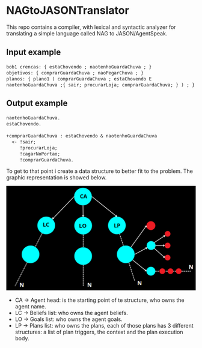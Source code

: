 # NAGtoJASONTranslator
This repo contains a compiler, with lexical and syntactic analyzer for translating a simple language called NAG to JASON/AgentSpeak.

## Input example

```
bob1 crencas: { estaChovendo ; naotenhoGuardaChuva ; }
objetivos: { comprarGuardaChuva ; naoPegarChuva ; }
planos: { plano1 ( comprarGuardaChuva ; estaChovendo E naotenhoGuardaChuva ;{ sair; procurarLoja; comprarGuardaChuva; } ) ; }
```

## Output example

```
naotenhoGuardaChuva.
estaChovendo.

+comprarGuardaChuva : estaChovendo & naotenhoGuardaChuva
  <- !sair;
     !procurarLoja;
     !cagarNoPortao;
     !comprarGuardaChuva.
```

To get to that point i create a data structure to better fit to the problem. The graphic representation is showed below.

<img src="https://github.com/JCGCosta/NAGtoJASONTranslator/blob/main/src/datastructure.png?raw=true" alt="datastructure" title="datastructure">

* CA -> Agent head: is the starting point of te structure, who owns the agent name.
* LC -> Beliefs list: who owns the agent beliefs.
* LO -> Goals list: who owns the agent goals.
* LP -> Plans list: who owns the plans, each of those plans has 3 different structures: a list of plan triggers, the context and the plan execution body. 
